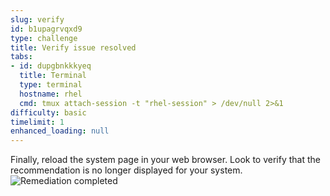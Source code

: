 ```yaml
---
slug: verify
id: b1upagrvqxd9
type: challenge
title: Verify issue resolved
tabs:
- id: dupgbnkkkyeq
  title: Terminal
  type: terminal
  hostname: rhel
  cmd: tmux attach-session -t "rhel-session" > /dev/null 2>&1
difficulty: basic
timelimit: 1
enhanced_loading: null
---
```


Finally, reload the system page in your web browser.
Look to verify that the recommendation is no longer displayed for your system.
![Remediation completed](../assets/remediation-complete.png)